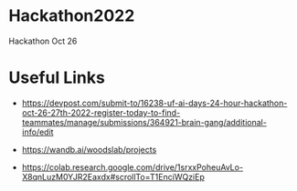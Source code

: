# Hackathon2022
Hackathon Oct 26

# Useful Links

- https://devpost.com/submit-to/16238-uf-ai-days-24-hour-hackathon-oct-26-27th-2022-register-today-to-find-teammates/manage/submissions/364921-brain-gang/additional-info/edit

- https://wandb.ai/woodslab/projects

- https://colab.research.google.com/drive/1srxxPoheuAvLo-X8qnLuzM0YJR2Eaxdx#scrollTo=T1EnciWQziEp

